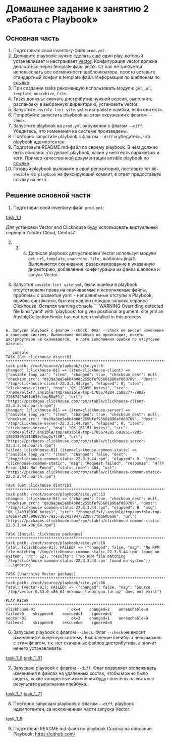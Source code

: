 # Домашнее задание к занятию 2 «Работа с Playbook»

## Основная часть

1. Подготовьте свой inventory-файл `prod.yml`.
2. Допишите playbook: нужно сделать ещё один play, который устанавливает и настраивает [vector](https://vector.dev). Конфигурация vector должна деплоиться через template файл jinja2. От вас не требуется использовать все возможности шаблонизатора, просто вставьте стандартный конфиг в template файл. Информация по шаблонам по [ссылке](https://www.dmosk.ru/instruktions.php?object=ansible-nginx-install).
3. При создании tasks рекомендую использовать модули: `get_url`, `template`, `unarchive`, `file`.
4. Tasks должны: скачать дистрибутив нужной версии, выполнить распаковку в выбранную директорию, установить vector.
5. Запустите `ansible-lint site.yml` и исправьте ошибки, если они есть.
6. Попробуйте запустить playbook на этом окружении с флагом `--check`.
7. Запустите playbook на `prod.yml` окружении с флагом `--diff`. Убедитесь, что изменения на системе произведены.
8. Повторно запустите playbook с флагом `--diff` и убедитесь, что playbook идемпотентен.
9. Подготовьте README.md-файл по своему playbook. В нём должно быть описано: что делает playbook, какие у него есть параметры и теги. Пример качественной документации ansible playbook по [ссылке](https://github.com/opensearch-project/ansible-playbook).
10. Готовый playbook выложите в свой репозиторий, поставьте тег `08-ansible-02-playbook` на фиксирующий коммит, в ответ предоставьте ссылку на него.

## Решение основной части



1. Подготовил свой inventory-файл `prod.yml`:

[task_1_1](img/task1.png)

Для установки Vector and Clickhouse буду использовать виртуальный сервер в Yandex Cloud, Centos7.

2. 3. 4. Дописал playbook для установки Vector используя модули `get_url`, `template`, `unarchive`, `file` , шаблоны jinja2.  Выполняется скачивание, разархивирование в указанную директорию, добавление конфигурации из файла шаблона и запуск Vector.
 
5.  Запустил `ansible-lint site.yml`, были ошибки в playbook отсутствовали права на скачиваемые и исполняемые файлы, проблемы с разметой yaml -  неправильные отступы в Playbook, ошибка синтаксиса, был исправлен порядок запуска сервиса Clickhouse.
Остался warning
console ```
WARNING  Overriding detected file kind 'yaml' with 'playbook' for given positional argument: site.yml
an AnsibleCollectionFinder has not been installed in this process
```

6. Запусил playbook с флагом --check. Флаг --check не вносит изменения в конечную систему. Выполнение плейбука не происходит, пакеты дистрибутивов не скачиваются,  в логе выполнения ошибки по отсутсвию пакетов.

```console
TASK [Get clickhouse distrib] ***********************************************************************************************************************************************************************************
task path: /root/source/playbook/site.yml:6
changed: [clickhouse-01] => (item=clickhouse-client) => {"ansible_loop_var": "item", "changed": true, "checksum_dest": null, "checksum_src": "da39a3ee5e6b4b0d3255bfef95601890afd80709", "dest": "/tmp/clickhouse-client-22.3.3.44.rpm", "elapsed": 0, "item": "clickhouse-client", "msg": "OK (38090 bytes)", "src": "/home/elfxf/.ansible/tmp/ansible-tmp-1705674284.3508377-7902-226674254914636/tmpBDqP1j", "url": "https://packages.clickhouse.com/rpm/stable/clickhouse-client-22.3.3.44.noarch.rpm"}
changed: [clickhouse-01] => (item=clickhouse-server) => {"ansible_loop_var": "item", "changed": true, "checksum_dest": null, "checksum_src": "da39a3ee5e6b4b0d3255bfef95601890afd80709", "dest": "/tmp/clickhouse-server-22.3.3.44.rpm", "elapsed": 0, "item": "clickhouse-server", "msg": "OK (61151 bytes)", "src": "/home/elfxf/.ansible/tmp/ansible-tmp-1705674285.601851-7902-136238051313895/tmp2uTlXR", "url": "https://packages.clickhouse.com/rpm/stable/clickhouse-server-22.3.3.44.noarch.rpm"}
failed: [clickhouse-01] (item=clickhouse-common-static) => {"ansible_loop_var": "item", "changed": false, "dest": "/tmp/clickhouse-common-static-22.3.3.44.rpm", "elapsed": 0, "item": "clickhouse-common-static", "msg": "Request failed", "response": "HTTP Error 404: Not Found", "status_code": 404, "url": "https://packages.clickhouse.com/rpm/stable/clickhouse-common-static-22.3.3.44.noarch.rpm"}

TASK [Get clickhouse distrib] ***********************************************************************************************************************************************************************************
task path: /root/source/playbook/site.yml:13
changed: [clickhouse-01] => {"changed": true, "checksum_dest": null, "checksum_src": "da39a3ee5e6b4b0d3255bfef95601890afd80709", "dest": "/tmp/clickhouse-common-static-22.3.3.44.rpm", "elapsed": 0, "msg": "OK (246310036 bytes)", "src": "/home/elfxf/.ansible/tmp/ansible-tmp-1705674287.9068365-7925-163437947522067/tmp6MUamU", "url": "https://packages.clickhouse.com/rpm/stable/clickhouse-common-static-22.3.3.44.x86_64.rpm"}

TASK [Install clickhouse packages] ******************************************************************************************************************************************************************************
task path: /root/source/playbook/site.yml:18
fatal: [clickhouse-01]: FAILED! => {"changed": false, "msg": "No RPM file matching '/tmp/clickhouse-common-static-22.3.3.44.rpm' found on system", "rc": 127, "results": ["No RPM file matching '/tmp/clickhouse-common-static-22.3.3.44.rpm' found on system"]}
...ignoring

TASK [Unarchive Vector package] *********************************************************************************************************************************************************************************
task path: /root/source/playbook/site.yml:66
fatal: [vector-01]: FAILED! => {"changed": false, "msg": "Source '/tmp/vector-0.33.0-x86_64-unknown-linux-gnu.tar.gz' does not exist"}

PLAY RECAP ******************************************************************************************************************************************************************************************************
clickhouse-01              : ok=4    changed=2    unreachable=0    failed=0    skipped=0    rescued=1    ignored=1
vector-01                  : ok=3    changed=1    unreachable=0    failed=1    skipped=0    rescued=0    ignored=0
```

6. Запускаю playbook с флагом `--check`. Флаг `--check` не вносит изменения в конечную систему. Выполнение плейбука невозможно с этим флагом, т.к. нет скачанных файлов дистрибутива, а значит нечего устанавливать:

[task_1_6](img/task6.png)
[task_1_61](img/task61.png)


7. Запускаю playbook с флагом `--diff`. Флаг позволяет отслеживать изменения в файлах на удаленных хостах, чтобы можно было видеть, какие конкретные изменения будут внесены на хостах в результате выполнения плейбука.

[task_1_7](img/task7.png)
[task_1_71](img/task71.png)


8. Повторно запускаю playbook с флагом `--diff`,  playbook идемпотентен, за исключением части запуска Vector:

[task_1_8](img/task8.png)

9.  Подготовил README.md-файл по  playbook Ссылка на описание Playbook: https://github.com/


